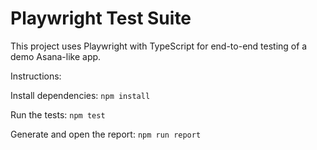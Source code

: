 # Playwright Test Suite

This project uses Playwright with TypeScript for end-to-end testing of a demo Asana-like app.

Instructions:

Install dependencies: `npm install`

Run the tests: `npm test`

Generate and open the report: `npm run report`

